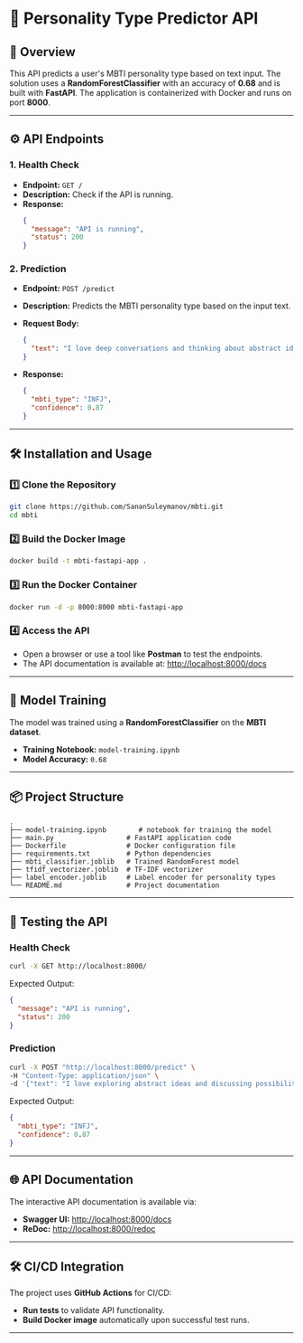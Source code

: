 # **🧠 Personality Type Predictor API**

## 🚀 **Overview**
This API predicts a user's MBTI personality type based on text input. The solution uses a **RandomForestClassifier** with an accuracy of **0.68** and is built with **FastAPI**. The application is containerized with Docker and runs on port **8000**.

---

## ⚙️ **API Endpoints**

### 1. **Health Check**
- **Endpoint:** `GET /`
- **Description:** Check if the API is running.
- **Response:**
  ```json
  {
    "message": "API is running",
    "status": 200
  }
  ```

### 2. **Prediction**
- **Endpoint:** `POST /predict`
- **Description:** Predicts the MBTI personality type based on the input text.
- **Request Body:**
  ```json
  {
    "text": "I love deep conversations and thinking about abstract ideas."
  }
  ```

- **Response:**
  ```json
  {
    "mbti_type": "INFJ",
    "confidence": 0.87
  }
  ```

---

## 🛠️ **Installation and Usage**

### 1️⃣ **Clone the Repository**
```bash
git clone https://github.com/SananSuleymanov/mbti.git
cd mbti
```

### 2️⃣ **Build the Docker Image**
```bash
docker build -t mbti-fastapi-app .
```

### 3️⃣ **Run the Docker Container**
```bash
docker run -d -p 8000:8000 mbti-fastapi-app
```

### 4️⃣ **Access the API**
- Open a browser or use a tool like **Postman** to test the endpoints.
- The API documentation is available at: [http://localhost:8000/docs](http://localhost:8000/docs)

---

## 🧠 **Model Training**
The model was trained using a **RandomForestClassifier** on the **MBTI dataset**.
- **Training Notebook:** `model-training.ipynb`
- **Model Accuracy:** `0.68`

---

## 📦 **Project Structure**
```
.
├── model-training.ipynb        # notebook for training the model
├── main.py                  # FastAPI application code
├── Dockerfile               # Docker configuration file
├── requirements.txt         # Python dependencies
├── mbti_classifier.joblib   # Trained RandomForest model
├── tfidf_vectorizer.joblib  # TF-IDF vectorizer
├── label_encoder.joblib     # Label encoder for personality types
└── README.md                # Project documentation
```

---

## 🧪 **Testing the API**

### **Health Check**
```bash
curl -X GET http://localhost:8000/
```
Expected Output:
```json
{
  "message": "API is running",
  "status": 200
}
```

### **Prediction**
```bash
curl -X POST "http://localhost:8000/predict" \
-H "Content-Type: application/json" \
-d '{"text": "I love exploring abstract ideas and discussing possibilities."}'
```
Expected Output:
```json
{
  "mbti_type": "INFJ",
  "confidence": 0.87
}
```

---

## 🌐 **API Documentation**
The interactive API documentation is available via:
- **Swagger UI:** [http://localhost:8000/docs](http://localhost:8000/docs)
- **ReDoc:** [http://localhost:8000/redoc](http://localhost:8000/redoc)

---

## 🛠️ **CI/CD Integration**
The project uses **GitHub Actions** for CI/CD:
- **Run tests** to validate API functionality.
- **Build Docker image** automatically upon successful test runs.

---
